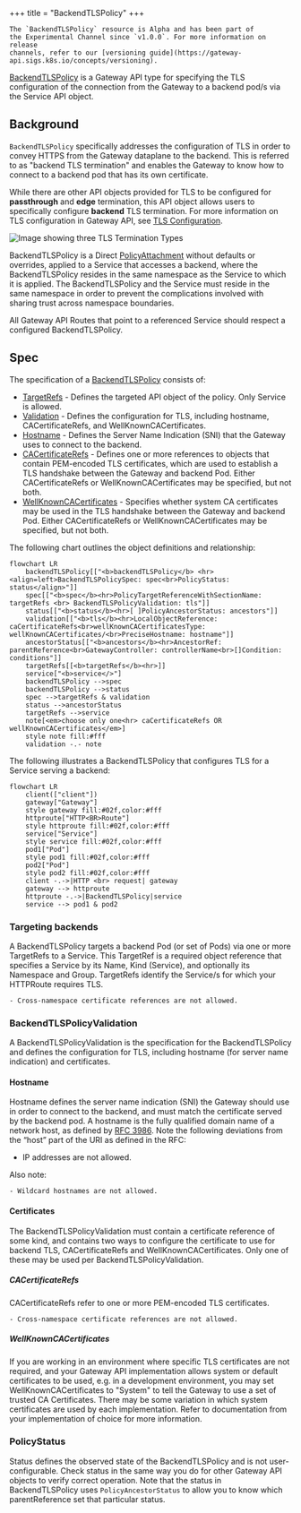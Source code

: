 +++
title = "BackendTLSPolicy"
+++


    The `BackendTLSPolicy` resource is Alpha and has been part of
    the Experimental Channel since `v1.0.0`. For more information on release
    channels, refer to our [versioning guide](https://gateway-api.sigs.k8s.io/concepts/versioning).

[BackendTLSPolicy][backendtlspolicy] is a Gateway API type for specifying the TLS configuration
of the connection from the Gateway to a backend pod/s via the Service API object.

## Background

`BackendTLSPolicy` specifically addresses the configuration of TLS in order to convey HTTPS from the Gateway
dataplane to the backend.  This is referred to as "backend TLS termination" and enables the Gateway to know
how to connect to a backend pod that has its own certificate.

While there are other API objects provided for TLS to be configured for **passthrough** and **edge** termination,
this API object allows users to specifically configure **backend** TLS termination.  For more information on TLS
configuration in Gateway API, see [TLS Configuration](https://gateway-api.sigs.k8s.io/guides/tls/).

![Image showing three TLS Termination Types](https://gateway-api.sigs.k8s.io/images/tls-termination-types.png)

BackendTLSPolicy is a Direct [PolicyAttachment](https://gateway-api.sigs.k8s.io/reference/policy-attachment/) without defaults or overrides,
applied to a Service that accesses a backend, where the BackendTLSPolicy resides in the same namespace as the
Service to which it is applied. The BackendTLSPolicy and the Service must reside in the same namespace in order
to prevent the complications involved with sharing trust across namespace boundaries.

All Gateway API Routes that point to a referenced Service should respect a configured BackendTLSPolicy.

## Spec

The specification of a [BackendTLSPolicy][backendtlspolicy] consists of:

- [TargetRefs][targetRefs] - Defines the targeted API object of the policy.  Only Service is allowed.
- [Validation][validation] - Defines the configuration for TLS, including hostname, CACertificateRefs, and
WellKnownCACertificates.
- [Hostname][hostname] - Defines the Server Name Indication (SNI) that the Gateway uses to connect to the backend.
- [CACertificateRefs][caCertificateRefs] - Defines one or more references to objects that contain PEM-encoded TLS certificates,
which are used to establish a TLS handshake between the Gateway and backend Pod.  Either CACertificateRefs or
WellKnownCACertificates may be specified, but not both.
- [WellKnownCACertificates][wellKnownCACertificates] - Specifies whether system CA certificates may be used in the TLS
handshake between the Gateway and backend Pod.  Either CACertificateRefs or WellKnownCACertificates may be specified, but not both.

The following chart outlines the object definitions and relationship:
```mermaid
flowchart LR
    backendTLSPolicy[["<b>backendTLSPolicy</b> <hr><align=left>BackendTLSPolicySpec: spec<br>PolicyStatus: status</align>"]]
    spec[["<b>spec</b><hr>PolicyTargetReferenceWithSectionName: targetRefs <br> BackendTLSPolicyValidation: tls"]]
    status[["<b>status</b><hr>[ ]PolicyAncestorStatus: ancestors"]]
    validation[["<b>tls</b><hr>LocalObjectReference: caCertificateRefs<br>wellKnownCACertificatesType: wellKnownCACertificates/<br>PreciseHostname: hostname"]]
    ancestorStatus[["<b>ancestors</b><hr>AncestorRef: parentReference<br>GatewayController: controllerName<br>[]Condition: conditions"]]
    targetRefs[[<b>targetRefs</b><hr>]]
    service["<b>service</>"]
    backendTLSPolicy -->spec
    backendTLSPolicy -->status
    spec -->targetRefs & validation
    status -->ancestorStatus
    targetRefs -->service
    note[<em>choose only one<hr> caCertificateRefs OR wellKnownCACertificates</em>]
    style note fill:#fff
    validation -.- note
```

The following illustrates a BackendTLSPolicy that configures TLS for a Service serving a backend:
```mermaid
flowchart LR
    client(["client"])
    gateway["Gateway"]
    style gateway fill:#02f,color:#fff
    httproute["HTTP<BR>Route"]
    style httproute fill:#02f,color:#fff
    service["Service"]
    style service fill:#02f,color:#fff
    pod1["Pod"]
    style pod1 fill:#02f,color:#fff
    pod2["Pod"]
    style pod2 fill:#02f,color:#fff
    client -.->|HTTP <br> request| gateway
    gateway --> httproute
    httproute -.->|BackendTLSPolicy|service
    service --> pod1 & pod2
```

### Targeting backends

A BackendTLSPolicy targets a backend Pod (or set of Pods) via one or more TargetRefs to a Service.  This TargetRef is a
required object reference that specifies a Service by its Name, Kind (Service), and optionally its Namespace and Group.
TargetRefs identify the Service/s for which your HTTPRoute requires TLS.


    - Cross-namespace certificate references are not allowed.

### BackendTLSPolicyValidation

A BackendTLSPolicyValidation is the specification for the BackendTLSPolicy and defines the configuration for TLS,
including hostname (for server name indication) and certificates.

#### Hostname

Hostname defines the server name indication (SNI) the Gateway should use in order to connect to the backend, and must
match the certificate served by the backend pod. A hostname is the fully qualified domain name of a network host, as
defined by [RFC 3986][rfc-3986]. Note the following deviations from the “host” part of the URI as defined in the RFC:

- IP addresses are not allowed.

Also note:


    - Wildcard hostnames are not allowed.

#### Certificates

The BackendTLSPolicyValidation must contain a certificate reference of some kind, and contains two ways to configure the
certificate to use for backend TLS, CACertificateRefs and WellKnownCACertificates.  Only one of these may be used per
BackendTLSPolicyValidation.

##### CACertificateRefs

CACertificateRefs refer to one or more PEM-encoded TLS certificates.


    - Cross-namespace certificate references are not allowed.

##### WellKnownCACertificates

If you are working in an environment where specific TLS certificates are not required, and your Gateway API
implementation allows system or default certificates to be used, e.g. in a development environment, you may
set WellKnownCACertificates to "System" to tell the Gateway to use a set of trusted CA Certificates. There may be
some variation in which system certificates are used by each implementation. Refer to documentation from your
implementation of choice for more information.

### PolicyStatus

Status defines the observed state of the BackendTLSPolicy and is not user-configurable.  Check status in the same
way you do for other Gateway API objects to verify correct operation.  Note that the status in BackendTLSPolicy
uses `PolicyAncestorStatus` to allow you to know which parentReference set that particular status.

[backendtlspolicy]: https://gateway-api.sigs.k8s.io/references/spec#gateway.networking.k8s.io/v1alpha3.BackendTLSPolicy
[validation]: https://gateway-api.sigs.k8s.io/references/spec#gateway.networking.k8s.io/v1alpha3.BackendTLSPolicy.Validation
[caCertificateRefs]: https://gateway-api.sigs.k8s.io/references/spec#gateway.networking.k8s.io/v1alpha3.BackendTLSPolicyValidation.CACertificateRefs
[wellKnownCACertificates]: https://gateway-api.sigs.k8s.io/references/spec#gateway.networking.k8s.io/v1alpha3.BackendTLSPolicyValidation.WellKnownCACertificates
[hostname]: https://gateway-api.sigs.k8s.io/references/spec#gateway.networking.k8s.io/v1.PreciseHostname
[rfc-3986]: https://tools.ietf.org/html/rfc3986
[targetRefs]: https://gateway-api.sigs.k8s.io/references/spec#gateway.networking.k8s.io/v1alpha2.PolicyTargetReference
